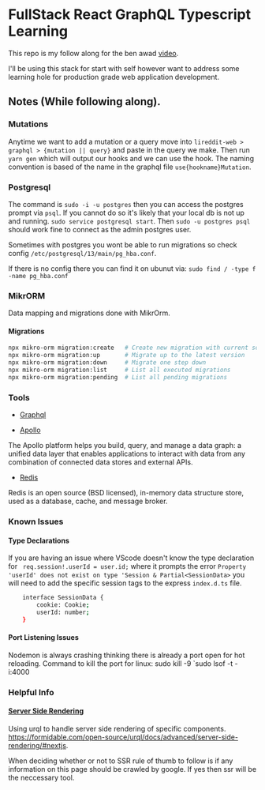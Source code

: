 # FullStack React GraphQL Typescript Learning

This repo is my follow along for the ben awad [video](https://www.youtube.com/watch?v=I6ypD7qv3Z8).

I'll be using this stack for start with self however want to address some learning hole for production grade web application development.

## Notes (While following along).

### Mutations

Anytime we want to add a mutation or a query move into `lireddit-web > graphql > {mutation || query}` and paste in the query we make. Then run `yarn gen` which will output our hooks and we can use the hook. The naming convention is based of the name in the graphql file `use{hookname}Mutation`.

### Postgresql

The command is `sudo -i -u postgres` then you can access the postgres prompt via `psql`. If you cannot do so it's likely that your local db is not up and running. `sudo service postgresql start`. Then `sudo -u postgres psql` should work fine to connect as the admin postgres user.

Sometimes with postgres you wont be able to run migrations so check config `/etc/postgresql/13/main/pg_hba.conf`.

If there is no config there you can find it on ubunut via: `sudo find / -type f -name pg_hba.conf`

### MikrORM

Data mapping and migrations done with MikrOrm.

#### Migrations

```sh
npx mikro-orm migration:create   # Create new migration with current schema diff
npx mikro-orm migration:up       # Migrate up to the latest version
npx mikro-orm migration:down     # Migrate one step down
npx mikro-orm migration:list     # List all executed migrations
npx mikro-orm migration:pending  # List all pending migrations
```

### Tools

- [Graphql](https://graphql.org/)

- [Apollo](https://www.apollographql.com/)

The Apollo platform helps you build, query, and manage a data graph: a unified data layer that enables applications to interact with data from any combination of connected data stores and external APIs.

- [Redis](https://redis.io/)

Redis is an open source (BSD licensed), in-memory data structure store, used as a database, cache, and message broker.

### Known Issues

#### Type Declarations

If you are having an issue where VScode doesn't know the type declaration for ` req.session!.userId = user.id;` where it prompts the error `Property 'userId' does not exist on type 'Session & Partial<SessionData>` you will need to add the specific session tags to the express `index.d.ts` file.

```sh
    interface SessionData {
        cookie: Cookie;
        userId: number;
    }
```

#### Port Listening Issues

Nodemon is always crashing thinking there is already a port open for hot reloading. Command to kill the port for linux:
sudo kill -9 `sudo lsof -t -i:4000

### Helpful Info

#### [Server Side Rendering](https://medium.com/@baphemot/whats-server-side-rendering-and-do-i-need-it-cb42dc059b38)

Using urql to handle server side rendering of specific components. https://formidable.com/open-source/urql/docs/advanced/server-side-rendering/#nextjs.

When deciding whether or not to SSR rule of thumb to follow is if any information on this page should be crawled by google. If yes then ssr will be the neccessary tool.
